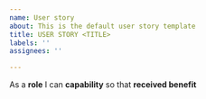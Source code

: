 ```yaml
---
name: User story
about: This is the default user story template
title: USER STORY <TITLE>
labels: ''
assignees: ''

---
```


As a **role** I can **capability** so that **received benefit**
